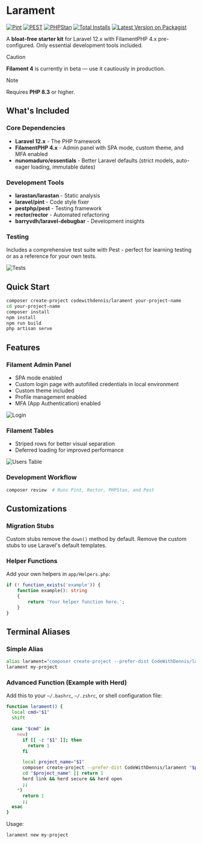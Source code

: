 # Larament

[![Pint](https://github.com/codewithdennis/larament/actions/workflows/pint.yml/badge.svg)](https://packagist.org/packages/codewithdennis/larament)
[![PEST](https://github.com/codewithdennis/larament/actions/workflows/pest.yml/badge.svg)](https://packagist.org/packages/codewithdennis/larament)
[![PHPStan](https://github.com/CodeWithDennis/larament/actions/workflows/phpstan.yml/badge.svg)](https://github.com/CodeWithDennis/larament/actions/workflows/phpstan.yml)
[![Total Installs](https://img.shields.io/packagist/dt/codewithdennis/larament.svg?style=flat-square)](https://packagist.org/packages/codewithdennis/larament)
[![Latest Version on Packagist](https://img.shields.io/packagist/v/codewithdennis/larament.svg?style=flat-square)](https://packagist.org/packages/codewithdennis/larament)

A **bloat-free starter kit** for Laravel 12.x with FilamentPHP 4.x pre-configured. Only essential development tools included.

> [!CAUTION]
> **Filament 4** is currently in beta — use it cautiously in production.

> [!NOTE]
> Requires **PHP 8.3** or higher.

## What's Included

### Core Dependencies
- **Laravel 12.x** - The PHP framework
- **FilamentPHP 4.x** - Admin panel with SPA mode, custom theme, and MFA enabled
- **nunomaduro/essentials** - Better Laravel defaults (strict models, auto-eager loading, immutable dates)

### Development Tools
- **larastan/larastan** - Static analysis
- **laravel/pint** - Code style fixer
- **pestphp/pest** - Testing framework
- **rector/rector** - Automated refactoring
- **barryvdh/laravel-debugbar** - Development insights

### Testing
Includes a comprehensive test suite with Pest - perfect for learning testing or as a reference for your own tests.

![Tests](resources/images/tests.png)

## Quick Start

```bash
composer create-project codewithdennis/larament your-project-name
cd your-project-name 
composer install
npm install
npm run build
php artisan serve
```

## Features

### Filament Admin Panel
- SPA mode enabled
- Custom login page with autofilled credentials in local environment
- Custom theme included
- Profile management enabled
- MFA (App Authentication) enabled

![Login](resources/images/login-page.png)

### Filament Tables
- Striped rows for better visual separation
- Deferred loading for improved performance

![Users Table](resources/images/users-table.png)

### Development Workflow
```bash
composer review  # Runs Pint, Rector, PHPStan, and Pest
```

## Customizations

### Migration Stubs
Custom stubs remove the `down()` method by default. Remove the custom stubs to use Laravel's default templates.

### Helper Functions
Add your own helpers in `app/Helpers.php`:

```php
if (! function_exists('example')) {
    function example(): string
    {
        return 'Your helper function here.';
    }
}
```

## Terminal Aliases

### Simple Alias
```bash
alias larament="composer create-project --prefer-dist CodeWithDennis/larament"
larament my-project
```

### Advanced Function (Example with Herd)

Add this to your `~/.bashrc`, `~/.zshrc`, or shell configuration file:

```bash
function larament() {
  local cmd="$1"
  shift

  case "$cmd" in
    new)
      if [[ -z "$1" ]]; then
        return 1
      fi

      local project_name="$1"
      composer create-project --prefer-dist CodeWithDennis/larament "$project_name" || return 1
      cd "$project_name" || return 1
      herd link && herd secure && herd open
      ;;
    *)
      return 1
      ;;
  esac
}
```

Usage:

```bash
larament new my-project
```
